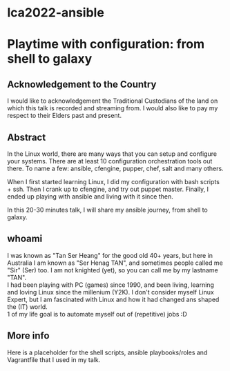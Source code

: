 # lca2022-ansible
# Playtime with configuration: from shell to galaxy

##  Acknowledgement to the Country
I would like to acknowledgement the Traditional Custodians of the land on which this talk is recorded and streaming from.  I would also like to pay my respect to their Elders past and present.

## Abstract
In the Linux world, there are many ways that you can setup and configure your systems.  There are at least 10 configuration orchestration tools out there.  To name a few: ansible, cfengine, pupper, chef, salt and many others.  

When I first started learning Linux, I did  my configuration with bash scripts + ssh.  Then I crank up to cfengine, and try out  puppet master.  Finally, I ended up playing with ansible and living with it since then.  

In this 20-30 minutes talk, I will share my ansible journey, from shell to galaxy.  

## whoami
I was known as "Tan Ser Heang" for the good old 40+ years, but here in Australia I am known as "Ser Henag TAN", and sometimes people called me "Sir" (Ser) too.  I am not knighted (yet), so you can call me by my lastname "TAN".  
I had been playing with PC (games) since 1990, and been living, learning and loving Linux since the millenium (Y2K).  I don't consider myself Linux Expert, but I am fascinated with Linux and how it had changed ans shaped the (IT) world.  
1 of my life goal is to automate myself out of (repetitive) jobs :D  

## More info
Here is a placeholder for the shell scripts, ansible playbooks/roles and Vagrantfile that I used in my talk.  
